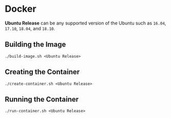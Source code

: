 # Docker

**Ubuntu Release** can be any supported version of the Ubuntu such as `16.04`, `17.10`, `18.04`, and `18.10`.

## Building the Image

```
./build-image.sh <Ubuntu Release>
```

## Creating the Container

```
./create-container.sh <Ubuntu Release>
```

## Running the Container

```
./run-container.sh <Ubuntu Release>
```

